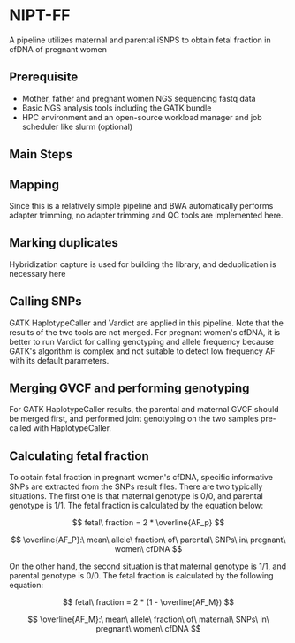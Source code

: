 # NIPT-FF

A pipeline utilizes maternal and parental iSNPS to obtain fetal fraction in cfDNA of pregnant women

## Prerequisite

- Mother, father and pregnant women NGS sequencing fastq data
- Basic NGS analysis tools including the GATK bundle
- HPC environment and an open-source workload manager and job scheduler like slurm (optional)

## Main Steps

## Mapping

Since this is a relatively simple pipeline and BWA automatically performs adapter trimming, no adapter trimming and QC tools are implemented here.

## Marking duplicates

Hybridization capture is used for building the library, and deduplication is necessary here

## Calling SNPs

GATK HaplotypeCaller and Vardict are applied in this pipeline. Note that the results of the two tools are not merged. For pregnant women's cfDNA, it is better to run Vardict for calling genotyping and allele frequency because GATK's algorithm is complex and not suitable to detect low frequency AF with its default parameters.

## Merging GVCF and performing genotyping

For GATK HaplotypeCaller results, the parental and maternal GVCF should be merged first, and performed joint genotyping on the two samples pre-called with HaplotypeCaller.

## Calculating fetal fraction

To obtain fetal fraction in pregnant women's cfDNA, specific informative SNPs are extracted from the SNPs result files. There are two typically situations. The first one is that maternal genotype is 0/0, and parental genotype is 1/1. The fetal fraction is calculated by the equation below:

$$
fetal\ fraction = 2 * \overline{AF_p}
$$

$$
\overline{AF_P}:\ mean\ allele\ fraction\ of\ parental\ SNPs\ in\ pregnant\ women\ cfDNA
$$

On the other hand, the second situation is that maternal genotype is 1/1, and parental genotype is 0/0. The fetal fraction is calculated by the following equation:

$$
fetal\ fraction = 2 * (1 - \overline{AF_M})
$$

$$
\overline{AF_M}:\ mean\ allele\ fraction\ of\ maternal\ SNPs\ in\ pregnant\ women\ cfDNA
$$


